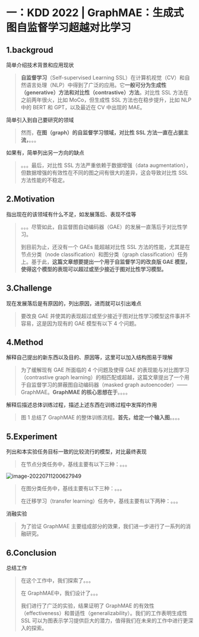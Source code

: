 # 一：KDD 2022 | GraphMAE：生成式图自监督学习超越对比学习

## 1.backgroud

简单介绍技术背景和应用现状

> **自监督学习**（Self-supervised Learning SSL）在计算机视觉（CV）和自然语言处理（NLP）中得到了广泛的应用。它**一般可分为生成性（generative）方法和对比性（contrastive）方法**。对比性 SSL 方法在之前两年很火，比如 MoCo，但生成性 SSL 方法也在稳步提升，比如 NLP 中的 BERT 和 GPT，以及最近在 CV 中出现的 MAE。

简单引入到自己要研究的领域

> 然而，**在图（graph）的自监督学习领域，对比性 SSL 方法一直在占据主流，**。。。

如果有，简单列出另一方向的缺点

> 。。。最后，对比性 SSL 方法严重依赖于数据增强（data augmentation），但数据增强的有效性在不同的图之间有很大的差异，这会导致对比性 SSL 方法性能的不稳定。

## 2.**Motivation**

指出现在的该领域有什么不足，如发展落后、表现不佳等

> 。。。尽管如此，自监督图自动编码器（GAE）的发展一直落后于对比性学习。
>
> 到目前为止，还没有一个 GAEs 能超越对比性 SSL 方法的性能，尤其是在节点分类（node classification）和图分类（graph classification）任务上。基于此，**这篇文章想要提出一个用于自监督学习的改良版 GAE 模型，使得这个模型的表现可以超过或至少接近于图对比性学习模型。**

## 3.**Challenge**

现在发展落后是有原因的，列出原因，进而就可以引出难点

> 要改良 GAE 并使其的表现超过或至少接近于图对比性学习模型这件事并不容易，这是因为现有的 GAE 模型有以下 4 个问题。

## 4.**Method**

解释自己提出的新东西以及目的、原因等，这里可以加入结构图易于理解

> 为了缓解现有 GAE 所面临的 4 个问题及使得 GAE 的表现能与对比图学习（contrastive graph learning）的相匹配或超越，这篇文章提出了一个用于自监督学习的屏蔽图自动编码器（masked graph autoencoder）——GraphMAE。**GraphMAE 的核心思想在于**。。。。

解释后描述总体训练过程，描述上述东西在训练过程中发挥的作用

> 图 1 总结了 GraphMAE 的整体训练流程。**首先，给定一个输入图**。。。。

## 5.**Experiment**

列出和本实验任务目标一致的比较流行的模型，对比最终表现

> 在节点分类任务中，基线主要有以下三种：。。。

![image-20220711200627949](C:\Users\owl\AppData\Roaming\Typora\typora-user-images\image-20220711200627949.png)

> 在图分类任务中，基线主要有以下三种：。。。
>
> 在迁移学习（transfer learning）任务中，基线主要有以下两种：。。。

消融实验

> 为了验证 GraphMAE 主要组成部分的效果，我们进一步进行了一系列的消融研究。

## 6.**Conclusion**

总结工作

> 在这个工作中，我们探索了。。。
>
> 在 GraphMAE中，我们设计了。。。
>
> 我们进行了广泛的实验，结果证明了 GraphMAE 的有效性（effectiveness）和普适性（generalizability）。我们的工作表明生成性 SSL 可以为图表示学习提供巨大的潜力，值得我们在未来的工作中进行更深入的探索。

